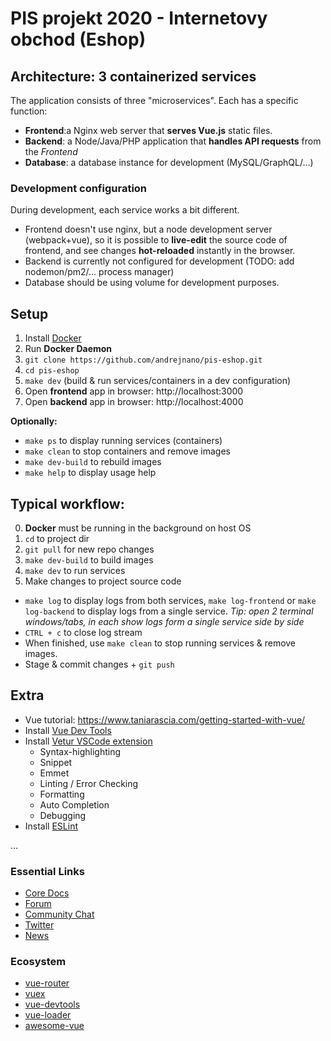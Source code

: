 # PIS projekt 2020 - Internetovy obchod (Eshop)

## Architecture: 3 containerized services

The application consists of three "microservices".
Each has a specific function:

- **Frontend**:a Nginx web server that **serves Vue.js** static files.
- **Backend**: a Node/Java/PHP application that **handles API requests** from the *Frontend*
- **Database**: a database instance for development (MySQL/GraphQL/...)

### Development configuration

During development, each service works a bit different.

- Frontend doesn't use nginx, but a node development server (webpack+vue), so it is possible to **live-edit** the source code of frontend, and see changes **hot-reloaded** instantly in the browser.
- Backend is currently not configured for development (TODO: add nodemon/pm2/... process manager)
- Database should be using volume for development purposes.


## Setup

1. Install [Docker](https://docs.docker.com/install/)
2. Run **Docker Daemon**
3. `git clone https://github.com/andrejnano/pis-eshop.git`
4. `cd pis-eshop`
5. `make dev` (build & run services/containers in a dev configuration)
6. Open **frontend** app in browser: http://localhost:3000
7. Open **backend** app in browser: http://localhost:4000

**Optionally:**
- `make ps` to display running services (containers)
- `make clean` to stop containers and remove images
- `make dev-build` to rebuild images
- `make help` to display usage help

## Typical workflow:

0. **Docker** must be running in the background on host OS
1. `cd` to project dir
2. `git pull` for new repo changes
3. `make dev-build` to build images
4. `make dev` to run services
5. Make changes to project source code

- `make log` to display logs from both services, `make log-frontend` or `make log-backend` to display logs from a single service. *Tip: open 2 terminal windows/tabs, in each show logs form a single service side by side*
- `CTRL + c` to close log stream
- When finished, use `make clean` to stop running services & remove images.
- Stage & commit changes + `git push`

## Extra

- Vue tutorial: https://www.taniarascia.com/getting-started-with-vue/
- Install [Vue Dev Tools](https://github.com/vuejs/vue-devtools#vue-devtools)
- Install [Vetur VSCode extension](https://marketplace.visualstudio.com/items?itemName=octref.vetur)
  - Syntax-highlighting
  - Snippet
  - Emmet
  - Linting / Error Checking
  - Formatting
  - Auto Completion
  - Debugging
- Install [ESLint](https://marketplace.visualstudio.com/items?itemName=dbaeumer.vscode-eslint)


...


<h3>Essential Links</h3>
<ul>
    <li><a href="https://vuejs.org" target="_blank" rel="noopener">Core Docs</a></li>
    <li><a href="https://forum.vuejs.org" target="_blank" rel="noopener">Forum</a></li>
    <li><a href="https://chat.vuejs.org" target="_blank" rel="noopener">Community Chat</a></li>
    <li><a href="https://twitter.com/vuejs" target="_blank" rel="noopener">Twitter</a></li>
    <li><a href="https://news.vuejs.org" target="_blank" rel="noopener">News</a></li>
</ul>
<h3>Ecosystem</h3>
<ul>
    <li><a href="https://router.vuejs.org" target="_blank" rel="noopener">vue-router</a></li>
    <li><a href="https://vuex.vuejs.org" target="_blank" rel="noopener">vuex</a></li>
    <li><a href="https://github.com/vuejs/vue-devtools#vue-devtools" target="_blank" rel="noopener">vue-devtools</a></li>
    <li><a href="https://vue-loader.vuejs.org" target="_blank" rel="noopener">vue-loader</a></li>
    <li><a href="https://github.com/vuejs/awesome-vue" target="_blank" rel="noopener">awesome-vue</a></li>
</ul>